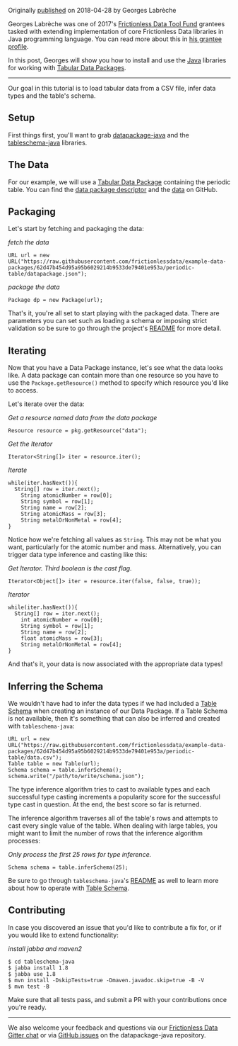 Originally [published](https://okfnlabs.org/blog/2018/04/28/datapackages-in-java.html) on 2018-04-28 by Georges Labrèche

Georges Labrèche was one of 2017's [Frictionless Data Tool Fund][toolfund] grantees tasked with extending implementation of core Frictionless Data libraries in Java programming language. You can read more about this in [his grantee profile](https://frictionlessdata.io/articles/georges-labreche/).

In this post, Georges will show you how to install and use the [Java](https://www.java.com/en/) libraries for working with [Tabular Data Packages][tdp].

---

Our goal in this tutorial is to load tabular data from a CSV file, infer data types and the table's schema.

## Setup

First things first, you'll want to grab [datapackage-java][dp-java] and the [tableschema-java][ts-java] libraries.


## The Data

For our example, we will use a [Tabular Data Package][tdp] containing the periodic table. You can find the [data package descriptor][datapackage.json] and the [data][data.csv] on GitHub.

## Packaging
Let's start by fetching and packaging the data:

*fetch the data*
```
URL url = new URL("https://raw.githubusercontent.com/frictionlessdata/example-data-packages/62d47b454d95a95b6029214b9533de79401e953a/periodic-table/datapackage.json");
```
*package the data*
```
Package dp = new Package(url);
```

That's it, you're all set to start playing with the packaged data. There are parameters you can set such as loading a schema or imposing strict validation so be sure to go through the project's [README][dp-java-readme] for more detail.

## Iterating

Now that you have a Data Package instance, let's see what the data looks like. A data package can contain more than one resource so you have to use the `Package.getResource()` method to specify which resource you'd like to access.

Let's iterate over the data:



*Get a resource named data from the data package*
```
Resource resource = pkg.getResource("data");
```
*Get the Iterator*
```
Iterator<String[]> iter = resource.iter();
```

*Iterate*
```
while(iter.hasNext()){
  String[] row = iter.next();
    String atomicNumber = row[0];
    String symbol = row[1];
    String name = row[2];
    String atomicMass = row[3];
    String metalOrNonMetal = row[4];
}
```

Notice how we're fetching all values as `String`. This may not be what you want, particularly for the atomic number and mass. Alternatively, you can trigger data type inference and casting like this:

*Get Iterator.*
*Third boolean is the cast flag.*
```
Iterator<Object[]> iter = resource.iter(false, false, true));
```

*Iterator*
```
while(iter.hasNext()){
  String[] row = iter.next();
    int atomicNumber = row[0];
    String symbol = row[1];
    String name = row[2];
    float atomicMass = row[3];
    String metalOrNonMetal = row[4];
}
```

And that's it, your data is now associated with the appropriate data types!

## Inferring the Schema

We wouldn't have had to infer the data types if we had included a [Table Schema][ts] when creating an instance of our Data Package. If a Table Schema is not available, then it's something that can also be inferred and created with `tableschema-java`:

```
URL url = new URL("https://raw.githubusercontent.com/frictionlessdata/example-data-packages/62d47b454d95a95b6029214b9533de79401e953a/periodic-table/data.csv");
Table table = new Table(url);
Schema schema = table.inferSchema();
schema.write("/path/to/write/schema.json");
```

The type inference algorithm tries to cast to available types and each successful type casting increments a popularity score for the successful type cast in question. At the end, the best score so far is returned.

The inference algorithm traverses all of the table's rows and attempts to cast every single value of the table. When dealing with large tables, you might want to limit the number of rows that the inference algorithm processes:


*Only process the first 25 rows for type inference.*
```
Schema schema = table.inferSchema(25);
```

Be sure to go through `tableschema-java`'s [README][ts-java-readme] as well to learn more about how to operate with [Table Schema][ts].


## Contributing
In case you discovered an issue that you'd like to contribute a fix for, or if you would like to extend functionality:

*install jabba and maven2*
```
$ cd tableschema-java
$ jabba install 1.8
$ jabba use 1.8
$ mvn install -DskipTests=true -Dmaven.javadoc.skip=true -B -V
$ mvn test -B
```


Make sure that all tests pass, and submit a PR with your contributions once you're ready.

---

We also welcome your feedback and questions via our [Frictionless Data Gitter chat][fd-gitter] or via [GitHub issues][dp-java-issues] on the datapackage-java repository.

[dp]: https://frictionlessdata.io/specs/data-package/
[tdp]: https://frictionlessdata.io/specs/tabular-data-package/
[ts]: https://frictionlessdata.io/docs/table-schema/
[toolfund]: https://toolfund.frictionlessdata.io
[dp-java]: https://github.com/frictionlessdata/datapackage-java
[ts-java]: https://github.com/frictionlessdata/tableschema-java
[fd-gitter]: http://gitter.im/frictionlessdata/chat
[dp-java-issues]: https://github.com/frictionlessdata/datapackage-java/issues
[dp-java-readme]: https://github.com/frictionlessdata/datapackage-java/blob/master/README.md
[ts-java-readme]: https://github.com/frictionlessdata/tableschema-java/blob/master/README.md
[datapackage.json]: https://raw.githubusercontent.com/frictionlessdata/example-data-packages/62d47b454d95a95b6029214b9533de79401e953a/periodic-table/datapackage.json
[data.csv]: https://raw.githubusercontent.com/frictionlessdata/example-data-packages/62d47b454d95a95b6029214b9533de79401e953a/periodic-table/data.csv